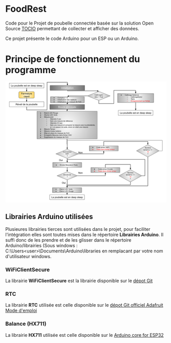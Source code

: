 # FoodRest
Code pour le Projet de poubelle connectée basée sur la solution Open Source [TOCIO](https://github.com/UBO-Open-factory/TOCIO-Back-office) permettant de collecter et afficher des données.

Ce projet présente le code Arduino pour un ESP ou un Arduino.

# Principe de fonctionnement du programme
![Algorythme](./Algorythme.png?raw=true "Algorythme")


## Librairies Arduino utilisées
Plusieures librairies tierces sont utilisées dans le projet, pour faciliter l'intégration elles sont toutes mises dans le répertoire **Librairies Arduino**. Il suffi donc de les prendre et de les glisser dans le répertoire Arduino/librairies (Sous windows : C:\Users\<user>\Documents\Arduino\libraries en remplacant <user> par votre nom d'utilisateur windows.

### WiFiClientSecure
La librairie **WiFiClientSecure** est la librairie disponible sur le [dépot Git](https://github.com/espressif/arduino-esp32/tree/master/libraries/WiFiClientSecure)

### RTC
La librairie **RTC** utilisée est celle disponible sur le [dépot Git officiel Adafruit](https://github.com/adafruit/RTClib)
[Mode d'emploi](https://learn.adafruit.com/adafruit-pcf8523-real-time-clock?view=all)

### Balance (HX711)
La librairie **HX711** utilisée est celle disponible sur le [Arduino core for ESP32](https://github.com/espressif/arduino-esp32)
